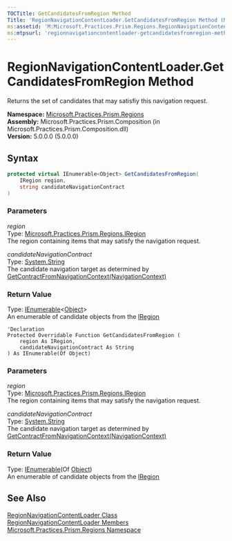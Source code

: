```yaml
---
TOCTitle: GetCandidatesFromRegion Method
Title: 'RegionNavigationContentLoader.GetCandidatesFromRegion Method (Microsoft.Practices.Prism.Regions)'
ms:assetid: 'M:Microsoft.Practices.Prism.Regions.RegionNavigationContentLoader.GetCandidatesFromRegion(Microsoft.Practices.Prism.Regions.IRegion,System.String)'
ms:mtpsurl: 'regionnavigationcontentloader-getcandidatesfromregion-method-mspp-regions.md'
---
```

# RegionNavigationContentLoader.GetCandidatesFromRegion Method

Returns the set of candidates that may satisfiy this navigation request.

**Namespace:** [Microsoft.Practices.Prism.Regions](/patterns-practices/reference/mspp-regions-namespace)  
**Assembly:** Microsoft.Practices.Prism.Composition (in Microsoft.Practices.Prism.Composition.dll)<br/>
**Version:** 5.0.0.0 (5.0.0.0)

## Syntax
```C#
protected virtual IEnumerable<Object> GetCandidatesFromRegion(
	IRegion region,
	string candidateNavigationContract
)
```

### Parameters

*region*  
Type: [Microsoft.Practices.Prism.Regions.IRegion](/patterns-practices/reference/iregion-interface-mspp-regions)  
The region containing items that may satisfy the navigation request.

*candidateNavigationContract*  
Type: [System.String](http://msdn.microsoft.com/en-us/library/s1wwdcbf)  
The candidate navigation target as determined by [GetContractFromNavigationContext(NavigationContext)](/patterns-practices/reference/regionnavigationcontentloader-getcontractfromnavigationcontext-method-mspp-regions)

### Return Value

Type: [IEnumerable](http://msdn.microsoft.com/en-us/library/9eekhta0)&lt;[Object](http://msdn.microsoft.com/en-us/library/e5kfa45b)&gt;  
An enumerable of candidate objects from the [IRegion](/patterns-practices/reference/iregion-interface-mspp-regions)


```VB
'Declaration
Protected Overridable Function GetCandidatesFromRegion ( 
	region As IRegion,
	candidateNavigationContract As String
) As IEnumerable(Of Object)
```

### Parameters

*region*  
Type: [Microsoft.Practices.Prism.Regions.IRegion](/patterns-practices/reference/iregion-interface-mspp-regions)  
The region containing items that may satisfy the navigation request.

*candidateNavigationContract*  
Type: [System.String](http://msdn.microsoft.com/en-us/library/s1wwdcbf)  
The candidate navigation target as determined by [GetContractFromNavigationContext(NavigationContext)](/patterns-practices/reference/regionnavigationcontentloader-getcontractfromnavigationcontext-method-mspp-regions)

### Return Value

Type: [IEnumerable](http://msdn.microsoft.com/en-us/library/9eekhta0)(Of [Object](http://msdn.microsoft.com/en-us/library/e5kfa45b))  
An enumerable of candidate objects from the [IRegion](/patterns-practices/reference/iregion-interface-mspp-regions)

## See Also

[RegionNavigationContentLoader Class](/patterns-practices/reference/regionnavigationcontentloader-class-mspp-regions)  
[RegionNavigationContentLoader Members](/patterns-practices/reference/regionnavigationcontentloader-members-mspp-regions)  
[Microsoft.Practices.Prism.Regions Namespace](/patterns-practices/reference/mspp-regions-namespace)<br/>